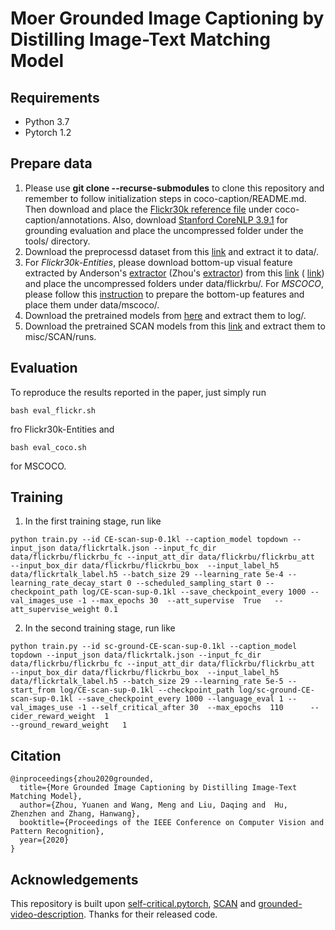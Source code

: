 # Moer Grounded Image Captioning by Distilling  Image-Text Matching Model

## Requirements
- Python 3.7
- Pytorch 1.2

## Prepare data
1. Please use **git clone --recurse-submodules** to clone this repository and remember to follow initialization steps in coco-caption/README.md.
Then download and place the [Flickr30k reference file](https://entuedu-my.sharepoint.com/:u:/g/personal/n1806230d_e_ntu_edu_sg/ERf4vteh7AdMmpR5jCc2ve4BNmZJ8EfY8LJVe4D3KCR4oQ?e=8qNj1W) under coco-caption/annotations. Also, download [Stanford CoreNLP 3.9.1](https://stanfordnlp.github.io/CoreNLP/history.html) for grounding evaluation and place the uncompressed folder under the tools/ directory.
2. Download the preprocessd dataset from this [link](https://entuedu-my.sharepoint.com/:u:/g/personal/n1806230d_e_ntu_edu_sg/Ea0HzFuNDGNPmmTxBTVjfbwBp9ZGhIAyyQylATXV735eUA?e=yEEaI6) and extract it to data/.
3. For *Flickr30k-Entities*, please download bottom-up visual feature extracted by Anderson's [extractor](https://github.com/peteanderson80/bottom-up-attention) (Zhou's [extractor](https://github.com/facebookresearch/grounded-video-description/tree/flickr_branch)) from this [link](https://entuedu-my.sharepoint.com/:u:/g/personal/n1806230d_e_ntu_edu_sg/EWKJu8TLXtVPu5h3EnNRWo4BfWs_3WIBfoXXJPWFoIS5kA?e=IFSR8Q) ( [link](https://entuedu-my.sharepoint.com/:u:/g/personal/n1806230d_e_ntu_edu_sg/ES446ZSwHCZAqiPjXxXW2twB_jMa_GmAiyuOUnEsNSWeUw?e=6u3pnF)) and place the uncompressed folders  under data/flickrbu/.   For *MSCOCO*, please follow this [instruction](https://github.com/ruotianluo/self-critical.pytorch/blob/master/data/README.md#convert-from-peteanderson80s-original-file) to prepare the bottom-up features and place them under data/mscoco/.
4. Download the pretrained models from [here](https://entuedu-my.sharepoint.com/:u:/g/personal/n1806230d_e_ntu_edu_sg/EXnM0hYNJXVEnkoPdCKEQ3cBnBqaNJf2cjkwJ4zJFm3MWg?e=NJU2Dj) and extract them to log/.
5. Download the pretrained SCAN models from this [link](https://entuedu-my.sharepoint.com/:u:/g/personal/n1806230d_e_ntu_edu_sg/EXS3v6NaZ8hPkCxebds8QIUBMzdokCQiNu5A4-N_yudvmg?e=o3wAzH) and extract them to misc/SCAN/runs.

## Evaluation
To reproduce the results reported in the paper, just simply run

```
bash eval_flickr.sh
```
fro Flickr30k-Entities and
```
bash eval_coco.sh
```
for MSCOCO.
## Training
1.  In the first training stage, run like
```
python train.py --id CE-scan-sup-0.1kl --caption_model topdown --input_json data/flickrtalk.json --input_fc_dir data/flickrbu/flickrbu_fc --input_att_dir data/flickrbu/flickrbu_att  --input_box_dir data/flickrbu/flickrbu_box  --input_label_h5 data/flickrtalk_label.h5 --batch_size 29 --learning_rate 5e-4 --learning_rate_decay_start 0 --scheduled_sampling_start 0 --checkpoint_path log/CE-scan-sup-0.1kl --save_checkpoint_every 1000 --val_images_use -1 --max_epochs 30  --att_supervise  True   --att_supervise_weight 0.1
```

2. In the second training stage, run like

```
python train.py --id sc-ground-CE-scan-sup-0.1kl --caption_model topdown --input_json data/flickrtalk.json --input_fc_dir data/flickrbu/flickrbu_fc --input_att_dir data/flickrbu/flickrbu_att  --input_box_dir data/flickrbu/flickrbu_box  --input_label_h5 data/flickrtalk_label.h5 --batch_size 29 --learning_rate 5e-5 --start_from log/CE-scan-sup-0.1kl --checkpoint_path log/sc-ground-CE-scan-sup-0.1kl --save_checkpoint_every 1000 --language_eval 1 --val_images_use -1 --self_critical_after 30  --max_epochs  110      --cider_reward_weight  1
--ground_reward_weight   1 
```

## Citation

```
@inproceedings{zhou2020grounded,
  title={More Grounded Image Captioning by Distilling Image-Text Matching Model},
  author={Zhou, Yuanen and Wang, Meng and Liu, Daqing and  Hu, Zhenzhen and Zhang, Hanwang},
  booktitle={Proceedings of the IEEE Conference on Computer Vision and Pattern Recognition},
  year={2020}
}
```

## Acknowledgements
This repository is built upon [self-critical.pytorch](https://github.com/ruotianluo/self-critical.pytorch),   [SCAN](https://github.com/kuanghuei/SCAN) and [grounded-video-description](https://github.com/facebookresearch/grounded-video-description/tree/flickr_branch). Thanks for their released  code.
